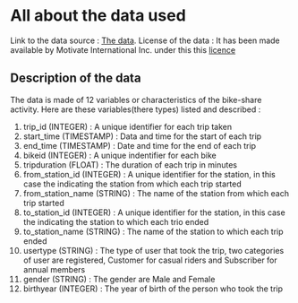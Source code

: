 # All about the data used
Link to the data source : [The data](https://divvy-tripdata.s3.amazonaws.com/index.html). 
License of the data : It has been made available by Motivate International Inc. under this this [licence](https://divvybikes.com/data-license-agreement)

## Description of the data
The data is made of 12 variables or characteristics of the bike-share activity. Here are these variables(there types) listed and described : 
1. trip_id (INTEGER)	: A unique identifier for each trip taken
2. start_time (TIMESTAMP) : Data and time for the start of each trip
3. end_time (TIMESTAMP)	: Date and time for the end of each trip
4. bikeid (INTEGER)	: A unique indentifier for each bike
5. tripduration (FLOAT) : The duration of each trip in minutes
6. from_station_id (INTEGER) : A unique identifier for the station, in this case the indicating the station from which each trip started
7. from_station_name (STRING)	:  The name of the station from which each trip started
8. to_station_id (INTEGER) : A unique identifier for the station, in this case the indicating the station to which each trio ended
9. to_station_name (STRING)	: The name of the station to which each trip ended
10. usertype (STRING)	: The type of user that took the trip, two categories of user are registered, Customer for casual riders and Subscriber for annual members
11. gender (STRING)	: The gender are Male and Female
12. birthyear (INTEGER) : The year of birth of the person who took the trip




